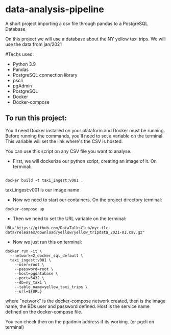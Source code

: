 # data-analysis-pipeline
A short project importing a csv file through pandas to a PostgreSQL Database

On this project we will use a database about the NY yellow taxi trips. We will use the data from jan/2021

#Techs used:
- Python 3.9
- Pandas
- PostgreSQL connection library
- pscli
- pgAdmin
- PostgreSQL
- Docker
- Docker-compose

## To run this project:


You'll need Docker installed on your plataform and Docker must be running.
Before running the commands, you'll need to set a variable on the terminal. This variable will set the link where's the CSV is hosted.

You can use this script on any CSV file you want to analyse.


- First, we will dockerize our python script, creating an image of it. On terminal:

```

docker build -t taxi_ingest:v001 .

```

taxi_ingest:v001 is our image name

- Now we need to start our containers. On the project directory terminal:

```
docker-compose up
```

- Then we need to set the URL variable on the terminal:

```
URL="https://github.com/DataTalksClub/nyc-tlc-data/releases/download/yellow/yellow_tripdata_2021-01.csv.gz"
```

- Now we just run this on terminal:

```
docker run -it \
  --network=2_docker_sql_default \
  taxi_ingest:v001 \
    --user=root \
    --password=root \
    --host=pgdatabase \
    --port=5432 \
    --db=ny_taxi \
    --table_name=yellow_taxi_trips \
    --url=${URL}
```
where "network" is the docker-compose network created, then is the image name, the BDs user and password defined. Host is the service name defined on the docker-compose file.

You can check then on the pgadmin address if its working. (or pgcli on terminal)




